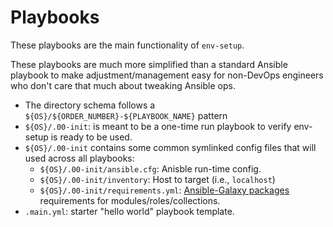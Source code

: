# Playbooks
These playbooks are the main functionality of `env-setup`. 

These playbooks are much more simplified than a standard Ansible playbook to make adjustment/management easy for non-DevOps engineers who don't care that much about tweaking Ansible ops.

- The directory schema follows a `${OS}/${ORDER_NUMBER}-${PLAYBOOK_NAME}` pattern
- `${OS}/.00-init`: is meant to be a one-time run playbook to verify env-setup is ready to be used.
- `${OS}/.00-init` contains some common symlinked config files that will used across all playbooks:
    - `${OS}/.00-init/ansible.cfg`: Anisble run-time config.
    - `${OS}/.00-init/inventory`: Host to target (i.e., `localhost`)
    - `${OS}/.00-init/requirements.yml`: [Ansible-Galaxy packages](https://galaxy.ansible.com/) requirements for modules/roles/collections.
- `.main.yml`: starter "hello world" playbook template.
